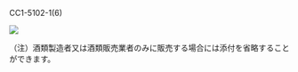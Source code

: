 CC1-5102-1(6)

![](https://www.nta.go.jp/tmp/2d23bf71-6620-445c-95f6-388ddcfc2235/images/95d32cb5acb1eafb740effd7dc1b935fcc86b580c7ef3308f74ef79b69b4a3e8.jpg)

（注）酒類製造者又は酒類販売業者のみに販売する場合には添付を省略することができます。